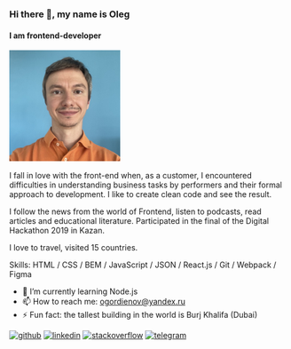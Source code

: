 ### Hi there 👋, my name is Oleg
#### I am frontend-developer
<img src="https://raw.githubusercontent.com/Ali-Gator/rsschool-cv/gh-pages/1.jpg" width="200" height="200" />

I fall in love with the front-end when, as a customer, I encountered difficulties in understanding business tasks by performers and their formal approach to development. I like to create clean code and see the result.

I follow the news from the world of Frontend, listen to podcasts, read articles and educational literature. Participated in the final of the Digital Hackathon 2019 in Kazan.

I love to travel, visited 15 countries.

Skills: HTML / CSS / BEM / JavaScript / JSON / React.js / Git / Webpack / Figma

- 🌱 I’m currently learning Node.js 
- 📫 How to reach me: ogordienov@yandex.ru 
- ⚡ Fun fact: the tallest building in the world is Burj Khalifa (Dubai) 


[<img src='https://cdn.jsdelivr.net/npm/simple-icons@3.0.1/icons/github.svg' alt='github' height='40'>](https://github.com/https://github.com/Ali-Gator)  [<img src='https://cdn.jsdelivr.net/npm/simple-icons@3.0.1/icons/linkedin.svg' alt='linkedin' height='40'>](https://www.linkedin.com/in/https://www.linkedin.com/in/oleg-gordienov//)  [<img src='https://cdn.jsdelivr.net/npm/simple-icons@3.0.1/icons/stackoverflow.svg' alt='stackoverflow' height='40'>](https://stackoverflow.com/users/https://stackoverflow.com/users/18083894/oleg)  [<img src='https://cdn.jsdelivr.net/npm/simple-icons@3.0.1/icons/telegram.svg' alt='telegram' height='40'>](https://t.me/oleg_ily)  


